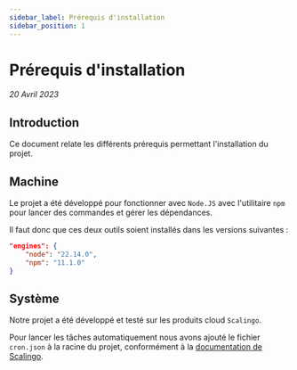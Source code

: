 ```yaml
---
sidebar_label: Prérequis d'installation
sidebar_position: 1
---
```


# Prérequis d'installation

_20 Avril 2023_

## Introduction

Ce document relate les différents prérequis permettant l'installation du projet.

## Machine

Le projet a été développé pour fonctionner avec `Node.JS`  avec l'utilitaire `npm` pour lancer des commandes et gérer les dépendances.

Il faut donc que ces deux outils soient installés dans les versions suivantes : 

```json
"engines": {
    "node": "22.14.0",
    "npm": "11.1.0"
}
```

## Système

Notre projet a été développé et testé sur les produits cloud `Scalingo`. 

Pour lancer les tâches automatiquement nous avons ajouté le fichier `cron.json` à la racine du projet, conformément à la [documentation de Scalingo](https://doc.scalingo.com/platform/app/task-scheduling/scalingo-scheduler).
